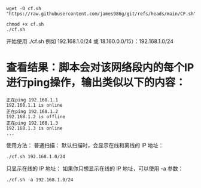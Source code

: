```
wget -O cf.sh "https://raw.githubusercontent.com/james986g/git/refs/heads/main/CF.sh"
```
```
chmod +x cf.sh
./cf.sh
```
开始使用
./cf.sh 例如 192.168.1.0/24 或 18.160.0.0/15）：192.168.1.0/24
# 查看结果：脚本会对该网络段内的每个IP进行ping操作，输出类似以下的内容：
```
正在ping 192.168.1.1
192.168.1.1 is online
正在ping 192.168.1.2
192.168.1.2 is offline
正在ping 192.168.1.3
192.168.1.3 is online
...
```
使用方法：
普通扫描：
默认扫描时，会显示在线和离线的 IP 地址：
```
./cf.sh 192.168.1.0/24
```
只显示在线的 IP 地址：
如果你只想显示在线的 IP 地址，可以使用 -a 参数：
```
./cf.sh -a 192.168.1.0/24
```

